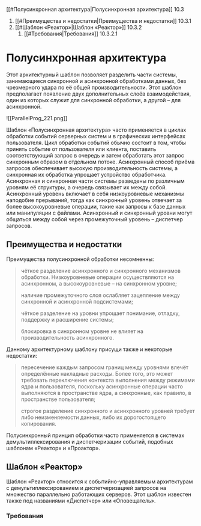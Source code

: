 
[[#Полусинхронная архитектура|Полусинхронная архитектура]] 10.3
1. [[#Преимущества и недостатки|Преимущества и недостатки]] 10.3.1
2. [[#Шаблон «Реактор»|Шаблон «Реактор»]] 10.3.2
	1. [[#Требования|Требования]] 10.3.2.1

# Полусинхронная архитектура

Этот архитектурный шаблон позволяет разделить части системы, занимающиеся синхронной и асинхронной обработками данных, без чрезмерного удара по её общей производительности. Этот шаблон предполагает появление двух дополнительных слоёв взаимодействия, один из которых служит для синхронной обработки, а другой – для асинхронной.

![[ParallelProg_221.png]]

Шаблон «Полусинхронная архитектура» часто применяется в циклах обработки событий серверных систем и в графических интерфейсах пользователя. Цикл обработки событий обычно состоит в том, чтобы принять событие от пользователя или клиента, поставить соответствующий запрос в очередь и затем обработать этот запрос синхронным образом в отдельном потоке. Асинхронный способ приёма запросов обеспечивает высокую производительность системы, а синхронная их обработка упрощает устройство обработчика. Асинхронная и синхронная части системы разведены по различным уровням её структуры, а очередь связывает их между собой. Асинхронный уровень включает в себя низкоуровневые механизмы наподобие прерываний, тогда как синхронный уровень отвечает за более высокоуровневые операции, такие как запросы к базе данных или манипуляции с файлами. Асинхронный и синхронный уровни могут общаться между собой через промежуточный уровень – диспетчер запросов.

## Преимущества и недостатки

Преимущества полусинхронной обработки несомненны:
>
> чёткое разделение асинхронного и синхронного механизмов обработки. Низкоуровневые операции осуществляются на асинхронном, а высокоуровневые – на синхронном уровне;
> 
> наличие промежуточного слоя ослабляет зацепление между синхронной и асинхронной подсистемами;
> 
> чёткое разделение на уровни упрощает понимание, отладку, поддержку и расширение системы;
> 
> блокировка в синхронном уровне не влияет на производительность асинхронного.
> 

Данному архитектурному шаблону присущи также и некоторые недостатки:
>
> пересечение каждым запросом границ между уровнями влечёт определённые накладные расходы. Более того, это может требовать переключения контекста выполнения между режимами ядра и пользователя, поскольку асинхронные операции часто выполняются в пространстве ядра, а синхронные, как правило, в пространстве пользователя;
> 
> строгое разделение синхронного и асинхронного уровней требует либо неизменяемости данных, либо их дорогостоящего копирования.
> 

Полусинхронный принцип обработки часто применяется в системах демультиплексирования и диспетчеризации событий, подобных шаблонам «Реактор» и «Проактор».

## Шаблон «Реактор»

Шаблон «Реактор» относится к событийно-управляемым архитектурам с демультиплексированием и диспетчеризацией запросов на множество параллельно работающих серверов. Этот шаблон известен также под названиями «Диспетчер» или «Оповещатель».

### Требования































